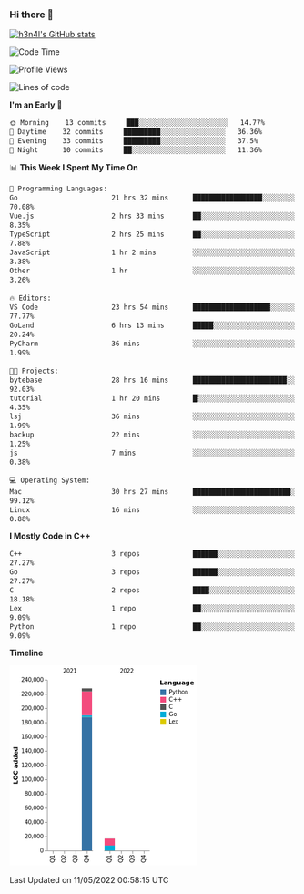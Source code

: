 ### Hi there 👋

[![h3n4l's GitHub stats](https://github-readme-stats.vercel.app/api?username=h3n4l&count_private=true&show_icons=true&theme=radical)](https://github.com/h3n4l/github-readme-stats)

<!--START_SECTION:waka-->
![Code Time](http://img.shields.io/badge/Code%20Time-0-blue)

![Profile Views](http://img.shields.io/badge/Profile%20Views-4-blue)

![Lines of code](https://img.shields.io/badge/From%20Hello%20World%20I%27ve%20Written-245%20Thousand%20lines%20of%20code-blue)

**I'm an Early 🐤** 

```text
🌞 Morning    13 commits     ███░░░░░░░░░░░░░░░░░░░░░░   14.77% 
🌆 Daytime    32 commits     █████████░░░░░░░░░░░░░░░░   36.36% 
🌃 Evening    33 commits     █████████░░░░░░░░░░░░░░░░   37.5% 
🌙 Night      10 commits     ██░░░░░░░░░░░░░░░░░░░░░░░   11.36%

```


📊 **This Week I Spent My Time On** 

```text
💬 Programming Languages: 
Go                       21 hrs 32 mins      █████████████████░░░░░░░░   70.08% 
Vue.js                   2 hrs 33 mins       ██░░░░░░░░░░░░░░░░░░░░░░░   8.35% 
TypeScript               2 hrs 25 mins       ██░░░░░░░░░░░░░░░░░░░░░░░   7.88% 
JavaScript               1 hr 2 mins         ░░░░░░░░░░░░░░░░░░░░░░░░░   3.38% 
Other                    1 hr                ░░░░░░░░░░░░░░░░░░░░░░░░░   3.26%

🔥 Editors: 
VS Code                  23 hrs 54 mins      ███████████████████░░░░░░   77.77% 
GoLand                   6 hrs 13 mins       █████░░░░░░░░░░░░░░░░░░░░   20.24% 
PyCharm                  36 mins             ░░░░░░░░░░░░░░░░░░░░░░░░░   1.99%

🐱‍💻 Projects: 
bytebase                 28 hrs 16 mins      ███████████████████████░░   92.03% 
tutorial                 1 hr 20 mins        █░░░░░░░░░░░░░░░░░░░░░░░░   4.35% 
lsj                      36 mins             ░░░░░░░░░░░░░░░░░░░░░░░░░   1.99% 
backup                   22 mins             ░░░░░░░░░░░░░░░░░░░░░░░░░   1.25% 
js                       7 mins              ░░░░░░░░░░░░░░░░░░░░░░░░░   0.38%

💻 Operating System: 
Mac                      30 hrs 27 mins      ████████████████████████░   99.12% 
Linux                    16 mins             ░░░░░░░░░░░░░░░░░░░░░░░░░   0.88%

```

**I Mostly Code in C++** 

```text
C++                      3 repos             ██████░░░░░░░░░░░░░░░░░░░   27.27% 
Go                       3 repos             ██████░░░░░░░░░░░░░░░░░░░   27.27% 
C                        2 repos             ████░░░░░░░░░░░░░░░░░░░░░   18.18% 
Lex                      1 repo              ██░░░░░░░░░░░░░░░░░░░░░░░   9.09% 
Python                   1 repo              ██░░░░░░░░░░░░░░░░░░░░░░░   9.09%

```


**Timeline**

![Chart not found](https://raw.githubusercontent.com/h3n4l/h3n4l/main/charts/bar_graph.png) 


 Last Updated on 11/05/2022 00:58:15 UTC
<!--END_SECTION:waka-->

